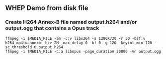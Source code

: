 ## WHEP Demo from disk file

### Create H264 Annex-B file named output.h264 and/or output.ogg that contains a Opus track

```
ffmpeg -i $MEDIA_FILE -an -c:v libx264 -s 1280X720 -r 30 -bsf:v h264_mp4toannexb -b:v 2M -max_delay 0 -bf 0 -g 120 -keyint_min 120 -sc_threshold 0 output.h264
ffmpeg -i $MEDIA_FILE -c:a libopus -page_duration 20000 -vn output.ogg
```
